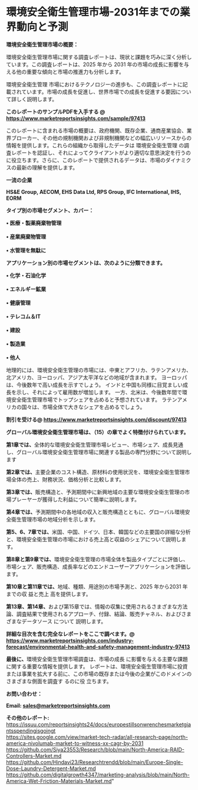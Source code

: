 # 環境安全衛生管理市場-2031年までの業界動向と予測

<strong><b>環境安全衛生管理市場の概要：</b></strong>

環境安全衛生管理市場に関する調査レポートは、現状と課題を巧みに深く分析しています。この調査レポートは、2025 年から 2031 年の市場の成長に影響を与える他の重要な傾向と市場の推進力も分析します。

環境安全衛生管理 市場におけるテクノロジーの進歩も、この調査レポートに記載されています。市場の成長を促進し、世界市場での成長を促進する要因について詳しく説明します。

<strong>このレポートのサンプルPDFを入手する @ <a href=https://www.marketreportsinsights.com/sample/97413>https://www.marketreportsinsights.com/sample/97413</a></strong>

このレポートに含まれる市場の概要は、政府機関、既存企業、通商産業協会、業界ブローカー、その他の規制機関および非規制機関などの幅広いリソースからの情報を提供します。これらの組織から取得したデータは 環境安全衛生管理 の調査レポートを認証し、それによってクライアントがより適切な意思決定を行うのに役立ちます。さらに、このレポートで提供されるデータは、市場のダイナミクスの最新の理解を提供します。

<strong>一流の企業</strong>

<strong><b>HS&E Group, AECOM, EHS Data Ltd, RPS Group, IFC International, IHS, EORM</b></strong>

<strong><b>タイプ別の市場セグメント、カバー：</b></strong>

<strong>• 医療・製薬廃棄物管理<br><br>• 産業廃棄物管理<br><br>• 水管理を無駄に</strong>

<strong><b>アプリケーション別の市場セグメントは、次のように分類できます。</b></strong>

<strong>• 化学・石油化学<br><br>• エネルギー鉱業<br><br>• 健康管理<br><br>• テレコム＆IT<br><br>• 建設<br><br>• 製造業<br><br>• 他人</strong>

 地理的には、環境安全衛生管理の市場には、中東とアフリカ、ラテンアメリカ、北アメリカ、ヨーロッパ、アジア太平洋などの地域が含まれます。 ヨーロッパは、今後数年で高い成長を示すでしょう。 インドと中国も同様に目覚ましい成長を示し、それによって雇用数が増加します。 一方、北米は、今後数年間で環境安全衛生管理市場でトップシェアを占めると予想されています。 ラテンアメリカの国々は、市場全体で大きなシェアを占めるでしょう。

<strong>割引を受ける@ <a href=https://www.marketreportsinsights.com/discount/97413>https://www.marketreportsinsights.com/discount/97413</a></strong>

<strong><b>グローバル環境安全衛生管理市場は、（15）の章でよく特徴付けられています。</b></strong>

<strong><b>第</b></strong><strong><b>1章では、</b></strong>全体的な環境安全衛生管理市場レビュー、市場シェア、成長見通し、グローバル環境安全衛生管理市場に関連する製品の専門分野について説明します

<strong><b>第2章では、</b></strong>主要企業のコスト構造、原材料の使用状況を、環境安全衛生管理市場全体の売上、財務状況、価格分析と比較します。

<strong><b>第3章では、</b></strong>販売構造と、予測期間中に新興地域の主要な環境安全衛生管理の市場プレーヤーが獲得した利益について簡単に説明します。

<strong><b>第4章では、</b></strong>予測期間中の各地域の収入と販売構造とともに、グローバル環境安全衛生管理市場の地域分析を示します。

<strong><b>第5、6、7章では、</b></strong>米国、中国、ドイツ、日本、韓国などの主要国の詳細な分析と、環境安全衛生管理の市場における売上高と収益のシェアについて説明します。

<strong><b>第8章と第9章では、</b></strong>環境安全衛生管理の市場全体を製品タイプごとに評価し、市場シェア、販売構造、成長率などのエンドユーザーアプリケーションを評価します。

<strong><b>第10章と第11章では、</b></strong>地域、種類、用途別の市場予測と、2025 年から2031 年までの収 益と売上 高を提供します。

<strong><b>第13章、第14章、</b></strong>および第15章では、情報の収集に使用されるさまざまな方法論、調査結果で使用されるアプローチ、付録、結論、販売チャネル、およびさまざまなデータソース について 説明します。

<strong>詳細な目次を含む完全なレポートをここで調べます。@ <a href=https://www.marketreportsinsights.com/industry-forecast/environmental-health-and-safety-management-industry-97413>https://www.marketreportsinsights.com/industry-forecast/environmental-health-and-safety-management-industry-97413</a></strong>

<strong><b>最後に、</b></strong>環境安全衛生管理市場調査は、市場の成長 に影響を</a>与える主要な課題に関する重要な情報を提供します。 レポートは、環境安全衛生管理市場に投資または事業を拡大する前に、この市場の既存または今後の企業がこのドメインのさまざまな側面を調査す るのに役 立ちます。

<strong><b>お問い合わせ：</b></strong>

<strong>Email: </strong><a href=mailto:sales@marketreportsinsights.com><strong>sales@marketreportsinsights.com</strong></a>

<strong>その他のレポート:</strong>
<br>
<a href=https://issuu.com/reportsinsights24/docs/europestillsonwrenchesmarketgiantsspendingisgoingt>https://issuu.com/reportsinsights24/docs/europestillsonwrenchesmarketgiantsspendingisgoingt</a>
<br>
<a href=https://sites.google.com/view/market-tech-radar/all-research-page/north-america-nivolumab-market-to-witness-xx-cagr-by-2031>https://sites.google.com/view/market-tech-radar/all-research-page/north-america-nivolumab-market-to-witness-xx-cagr-by-2031</a>
<br>
<a href=https://github.com/Siya23553/Research/blob/main/North-America-RAID-Controllers-Market.md>https://github.com/Siya23553/Research/blob/main/North-America-RAID-Controllers-Market.md</a>
<br>
<a href=https://github.com/Hindavi23/Researchtrendd/blob/main/Europe-Single-Dose-Laundry-Detergent-Market.md>https://github.com/Hindavi23/Researchtrendd/blob/main/Europe-Single-Dose-Laundry-Detergent-Market.md</a>
<br>
<a href=https://github.com/digitalgrowth4347/marketing-analysis/blob/main/North-America-Wet-Friction-Materials-Market.md>https://github.com/digitalgrowth4347/marketing-analysis/blob/main/North-America-Wet-Friction-Materials-Market.md</a>"
